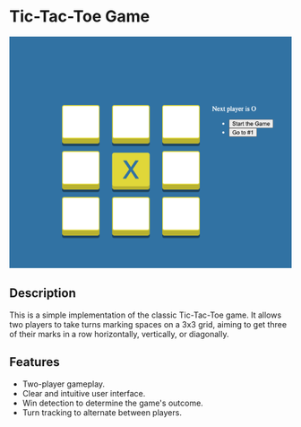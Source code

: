 # Tic-Tac-Toe Game

![](https://github.com/uliananeu/react-tic-tac-toe/blob/main/images/react-tic-tac-toe.png?raw=true)

## Description

This is a simple implementation of the classic Tic-Tac-Toe game. It allows two players to take turns marking spaces on a 3x3 grid, aiming to get three of their marks in a row horizontally, vertically, or diagonally.

## Features

- Two-player gameplay.
- Clear and intuitive user interface.
- Win detection to determine the game's outcome.
- Turn tracking to alternate between players.
